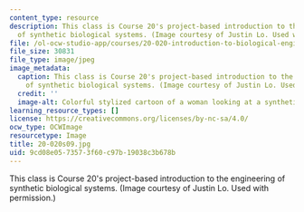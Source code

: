 ```yaml
---
content_type: resource
description: This class is Course 20's project-based introduction to the engineering
  of synthetic biological systems. (Image courtesy of Justin Lo. Used with permission.)
file: /ol-ocw-studio-app/courses/20-020-introduction-to-biological-engineering-design-spring-2009/9cd08e0573573f60c97b19038c3b678b_20-020s09.jpg
file_size: 30831
file_type: image/jpeg
image_metadata:
  caption: This class is Course 20's project-based introduction to the engineering
    of synthetic biological systems. (Image courtesy of Justin Lo. Used with permission.)
  credit: ''
  image-alt: Colorful stylized cartoon of a woman looking at a synthetic biology creation.
learning_resource_types: []
license: https://creativecommons.org/licenses/by-nc-sa/4.0/
ocw_type: OCWImage
resourcetype: Image
title: 20-020s09.jpg
uid: 9cd08e05-7357-3f60-c97b-19038c3b678b
---
```

This class is Course 20's project-based introduction to the engineering of synthetic biological systems. (Image courtesy of Justin Lo. Used with permission.)